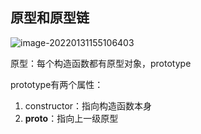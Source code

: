 ## 原型和原型链

![image-20220131155106403](C:\Users\14046\AppData\Roaming\Typora\typora-user-images\image-20220131155106403.png)

原型：每个构造函数都有原型对象，prototype

prototype有两个属性：

1. constructor：指向构造函数本身
2. __proto__：指向上一级原型 
   